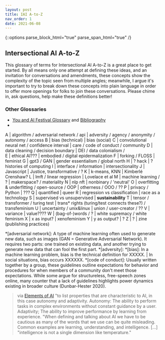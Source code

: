 ```yaml
---
layout: post
title: IAI A-to-Z
nav_order: 1
date: 2021-06-08
---
```

{::options parse_block_html="true" parse_span_html="true" /}

<main class="zine">
<section class="zine-page page-1" markdown="1">

## Intersectional AI A-to-Z 

This glossary of terms for Intersectional AI A-to-Z is a great place to get started. By all means only one attempt at defining these ideas, and an invitation for conversations and amendments, these concepts show the complexity of the topic seen from multiple angles; meanwhile, I argue it's important to try to break down these concepts into plain language in order to offer more openings for folks to join these conversations. Please chime in, ask questions, help make these definitions better!

### Other Glossaries

* [You and AI Festival Glossary](https://www.onassis.org/whats-on/festival-you-and-ai-through-the-algorithmic-lens/exhibition/glossary) and [Bibliography](https://www.onassis.org/whats-on/festival-you-and-ai-through-the-algorithmic-lens/survival-guide-)
* 

</section>

<section class="zine-page page-2" markdown="1">

A | algorithm / adversarial network / api	| adversity / agency / anonymity / autonomy / access
B | bias (technical)	| bias (social)
C | convolutional neural net / confidence interval | care / code of conduct / community
D | data cleaning / decision boundary 	| DEI / data colonialism /  
E | ethical AI??? 	| embodied / digital epidermalization
F | forking / FLOSS 	| feminist
G | gpt3 / GAN 	| gender essentialism / global north
H | ? hack 	| ? histories of computing
I | interface / information	| intersectionality
J | Javascript 	| Justice, transformative / ?
K | k-means, KNN 	| Kimberlé Crenshaw?
L | lmft / linear regression 	| Lovelace et al
M | machine learning / ? 	| makerspace? / materiality
N | nlp nft 	| nonbinary / 'neutral'
O | overfitting & underfitting / open-source / OOP | otherness / OOO / ??
P | privacy / Python 	| ???
Q | quantified  	| queer 
R | regression vs classification 	| race as a technology 
S | supervised vs unsupervised 	| **sustainability** 
T | tensor / transformer / turing test	| trans* rights  (turing/test connects these?) / transfeminism
U | uncertainty / unix&linux 	| union / user-creator / ?? 
V | variance 	| value????
W | (bag-of-)words / ?	| white supremacy / white feminism
X | x as input? 	| xenofeminism
Y | y as output? 	| ?
Z | ? 	| zine (publishing practices)

</section>

<section class="zine-page page-3" markdown="1">
</section>

<section class="zine-page page-4" markdown="1">
</section>

<section class="zine-page page-5" markdown="1">
</section>

<section class="zine-page page-6" markdown="1">
</section>

<section class="zine-page page-7" markdown="1">
</section>

<section class="zine-page page-8" markdown="1">
</section>
</main>

*[adversarial network]: A type of machine learning often used to generate new data, such as images (GAN = Generative Adversarial Network). It requires two parts: one trained on existing data, and another trying to generate new data that can fool the first part. 
*[adversity]: 
*[bias]: In a machine learning problem, bias is the technical definition for XXXXX. | In social situations, bias occurs XXXXXX.
*[code of conduct]: Usually written together by a group, these guidelines outline expectations for behavior and procedures for when members of a community don't meet those expectations. While some argue for structureless, free-speech zones online, many counter that a lack of guidelines highlights power dynamics existing in broader culture (Dunbar-Hester 2020).



> via [Elements of AI](https://course.elementsofai.com/1/1) "to list properties that are characteristic to AI, in this case autonomy and adaptivity. Autonomy: The ability to perform tasks in complex environments without constant guidance by a user. Adaptivity; The ability to improve performance by learning from experience.
> "When defining and talking about AI we have to be cautious as many of the words that we use can be quite misleading. Common examples are learning, understanding, and intelligence. [...]
>"intelligence is not a single dimension like temperature."

